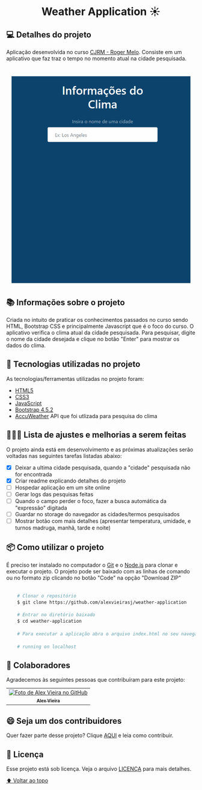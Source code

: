 <h1 id="title" align="center">
  Weather Application ☀️
</h1>

## 💻 Detalhes do projeto

Aplicação desenvolvida no curso [CJRM - Roger Melo](https://www.rogermelo.com.br/). Consiste em um aplicativo que faz traz o tempo no momento atual na cidade pesquisada.

<h1 align="center">
    <img alt="Capa Projeto" title="CapaProjeto" src="./src/img/demonstracao-aplicacao.gif" height="550"/>
</h1>

## 📚 Informações sobre o projeto

Criada no intuito de praticar os conhecimentos passados no curso sendo HTML, Bootstrap CSS e principalmente Javascript que é o foco do curso. O aplicativo verifica o clima atual da cidade pesquisada. Para pesquisar, digite o nome da cidade desejada e clique no botão "Enter" para mostrar os dados do clima.

## :rocket: Tecnologias utilizadas no projeto

As tecnologias/ferramentas utilizadas no projeto foram:

- [HTML5](https://developer.mozilla.org/en-US/docs/Web/Guide/HTML/HTML5)
- [CSS3](https://developer.mozilla.org/en-US/docs/Web/CSS)
- [JavaScript](https://developer.mozilla.org/en-US/docs/Web/JavaScript)
- [Bootstrap 4.5.2](https://getbootstrap.com/docs/4.3/getting-started/introduction/)
- [AccuWeather](https://www.accuweather.com/) API que foi utlizada para pesquisa do clima

## 👨🏻‍💻 Lista de ajustes e melhorias a serem feitas

O projeto ainda está em desenvolvimento e as próximas atualizações serão voltadas nas seguintes tarefas listadas abaixo:

- [x] Deixar a ultima cidade pesquisada, quando a "cidade" pesquisada não for encontrada
- [x] Criar readme explicando detalhes do projeto
- [ ] Hospedar aplicação em um site online
- [ ] Gerar logs das pesquisas feitas
- [ ] Quando o campo perder o foco, fazer a busca automática da "expressão" digitada
- [ ] Guardar no storage do navegador as cidades/termos pesquisados
- [ ] Mostrar botão com mais detalhes (apresentar temperatura, umidade, e turnos madruga, manhã, tarde e noite)

## :package: Como utilizar o projeto

É preciso ter instalado no computador o [Git](https://git-scm.com) e o [Node.js](https://nodejs.org/) para clonar e executar o projeto. O projeto pode ser baixado com as linhas de comando ou no formato zip clicando no botão "Code" na opção "Download ZIP"

```bash

    # Clonar o repositório
    $ git clone https://github.com/alexvieirasj/weather-application

    # Entrar no diretório baixado
    $ cd weather-application

    # Para executar a aplicação abra o arquivo index.html no seu navegador
    
    # running on localhost
```

## 🤝 Colaboradores

Agradecemos às seguintes pessoas que contribuíram para este projeto:

<table>
  <tr>
    <td align="center">
      <a href="#">
        <img src="https://avatars.githubusercontent.com/u/23263907" width="100px;" alt="Foto de Alex Vieira no GitHub"/><br>
        <sub>
          <b>Alex Vieira</b>
        </sub>
      </a>
    </td>
  </tr>
</table>

## 😄 Seja um dos contribuidores<br>

Quer fazer parte desse projeto? Clique [AQUI](CONTRIBUTING.md) e leia como contribuir.

## 📝 Licença

Esse projeto está sob licença. Veja o arquivo [LICENÇA](LICENSE.md) para mais detalhes.

[⬆ Voltar ao topo](#title)
